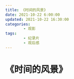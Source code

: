```yaml
---
title: 《时间的风景》
date: 2021-10-22 6:00:00
updated: 2021-10-22 16:30:00
categories:
        - 观影
tags:
        - 纪录片
        - 观后感
---
```


# 《时间的风景》
